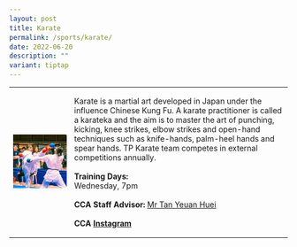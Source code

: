 ```yaml
---
layout: post
title: Karate
permalink: /sports/karate/
date: 2022-06-20
description: ""
variant: tiptap
---
```

<table style="minWidth: 50px">
<colgroup>
<col>
<col>
</colgroup>
<tbody>
<tr>
<td rowspan="1" colspan="1">
<div class="isomer-image-wrapper">
<img style="width: 100%" height="auto" width="100%" alt="" src="/images/Sports/Karate_1.png">
</div>
</td>
<td rowspan="1" colspan="1">
<p>Karate is a martial art developed in Japan under the influence Chinese
Kung Fu. A karate practitioner is called a karateka and the aim is to master
the art of punching, kicking, knee strikes, elbow strikes and open-hand
techniques such as knife-hands, palm-heel hands and spear hands. TP Karate
team competes in external competitions annually.
<br>
<br><strong>Training Days:</strong>
<br>Wednesday, 7pm
<br>
<br><strong>CCA Staff Advisor:</strong>  <a href="mailto:Tan_Yeuan_Huei@TP.EDU.SG" rel="noopener noreferrer nofollow" target="_blank">Mr Tan Yeuan Huei</a>
<br>
<br><strong>CCA <a href="https://www.instagram.com/tpkarate/" rel="noopener noreferrer nofollow" target="_blank">Instagram</a></strong>
</p>
</td>
</tr>
</tbody>
</table>
<p></p>